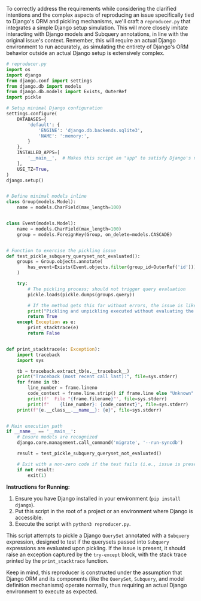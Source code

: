 To correctly address the requirements while considering the clarified intentions and the complex aspects of reproducing an issue specifically tied to Django's ORM and pickling mechanisms, we'll craft a `reproducer.py` that integrates a simple Django setup simulation. This will more closely imitate interacting with Django models and Subquery annotations, in line with the original issue's context. Remember, this will require an actual Django environment to run accurately, as simulating the entirety of Django's ORM behavior outside an actual Django setup is extensively complex.

```python
# reproducer.py
import os
import django
from django.conf import settings
from django.db import models
from django.db.models import Exists, OuterRef
import pickle

# Setup minimal Django configuration
settings.configure(
    DATABASES={
        'default': {
            'ENGINE': 'django.db.backends.sqlite3',
            'NAME': ':memory:',
        }
    },
    INSTALLED_APPS=[
        '__main__',  # Makes this script an "app" to satisfy Django's need for models
    ],
    USE_TZ=True,
)
django.setup()


# Define minimal models inline
class Group(models.Model):
    name = models.CharField(max_length=100)


class Event(models.Model):
    name = models.CharField(max_length=100)
    group = models.ForeignKey(Group, on_delete=models.CASCADE)


# Function to exercise the pickling issue
def test_pickle_subquery_queryset_not_evaluated():
    groups = Group.objects.annotate(
        has_event=Exists(Event.objects.filter(group_id=OuterRef('id')))
    )

    try:
        # The pickling process; should not trigger query evaluation
        pickle.loads(pickle.dumps(groups.query))

        # If the method gets this far without errors, the issue is likely resolved
        print("Pickling and unpickling executed without evaluating the queryset.")
        return True
    except Exception as e:
        print_stacktrace(e)
        return False


def print_stacktrace(e: Exception):
    import traceback
    import sys

    tb = traceback.extract_tb(e.__traceback__)
    print("Traceback (most recent call last):", file=sys.stderr)
    for frame in tb:
        line_number = frame.lineno
        code_context = frame.line.strip() if frame.line else "Unknown"
        print(f'  File "{frame.filename}"', file=sys.stderr)
        print(f"    {line_number}: {code_context}", file=sys.stderr)
    print(f"{e.__class__.__name__}: {e}", file=sys.stderr)


# Main execution path
if __name__ == '__main__':
    # Ensure models are recognized
    django.core.management.call_command('migrate', '--run-syncdb')

    result = test_pickle_subquery_queryset_not_evaluated()

    # Exit with a non-zero code if the test fails (i.e., issue is present)
    if not result:
        exit(1)
```

**Instructions for Running:**
1. Ensure you have Django installed in your environment (`pip install django`).
2. Put this script in the root of a project or an environment where Django is accessible.
3. Execute the script with `python3 reproducer.py`.

This script attempts to pickle a Django `QuerySet` annotated with a `Subquery` expression, designed to test if the querysets passed into `Subquery` expressions are evaluated upon pickling. If the issue is present, it should raise an exception captured by the `try-except` block, with the stack trace printed by the `print_stacktrace` function.

Keep in mind, this reproducer is constructed under the assumption that Django ORM and its components (like the `QuerySet`, `Subquery`, and model definition mechanisms) operate normally, thus requiring an actual Django environment to execute as expected.